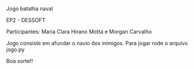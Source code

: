 Jogo batalha naval


EP2 - DESSOFT


Participantes: Maria Clara Hirano Motta e Morgan Carvalho



Jogo consiste em afundar o navio dos inimigos.
Para jogar rode o arquivo jogo.py


Boa sorte!!
